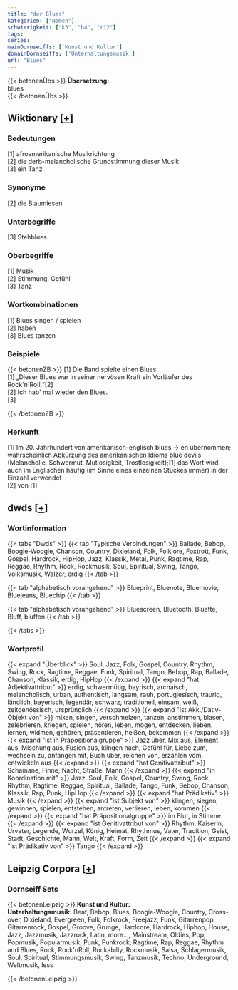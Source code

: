 ```yaml
---
title: "der Blues"
kategorien: ["Nomen"]
schwierigkeit: ["k3", "h4", "r12"]
tags:
series:
mainDornseiffs: ['Kunst und Kultur']
domainDornseiffs: ['Unterhaltungsmusik']
url: "Blues"
---
```


{{< betonenÜbs >}}
**Übersetzung:**  
blues  
{{< /betonenÜbs >}}

## Wiktionary [[+](https://de.wiktionary.org/wiki/Blues)]

### Bedeutungen
[1] afroamerikanische Musikrichtung  
[2] die derb-melancholische Grundstimmung dieser Musik  
[3] ein Tanz  

### Synonyme
[2] die Blaumiesen  

### Unterbegriffe
[3] Stehblues  

### Oberbegriffe
[1] Musik  
[2] Stimmung, Gefühl  
[3] Tanz  

### Wortkombinationen
[1] Blues singen / spielen  
[2] haben  
[3] Blues tanzen  

### Beispiele
{{< betonenZB >}}
[1] Die Band spielte einen Blues.  
[1] „Dieser Blues war in seiner nervösen Kraft ein Vorläufer des Rock'n'Roll.“[2]  
[2] Ich hab' mal wieder den Blues.  
[3]  

{{< /betonenZB >}}
### Herkunft
[1] Im 20. Jahrhundert von amerikanisch-englisch blues → en übernommen; wahrscheinlich Abkürzung des amerikanischen Idioms blue devils (Melancholie, Schwermut, Mutlosigkeit, Trostlosigkeit);[1] das Wort wird auch im Englischen häufig (im Sinne eines einzelnen Stückes immer) in der Einzahl verwendet  
[2] von [1]  



## dwds [[+](https://www.dwds.de/wb/Blues)]

### Wortinformation
{{< tabs "Dwds" >}}
{{< tab "Typische Verbindungen" >}}
Ballade, Bebop, Boogie-Woogie, Chanson, Country, Dixieland, Folk, Folklore, Foxtrott, Funk, Gospel, Hardrock, HipHop, Jazz, Klassik, Metal, Punk, Ragtime, Rap, Reggae, Rhythm, Rock, Rockmusik, Soul, Spiritual, Swing, Tango, Volksmusik, Walzer, erdig
{{< /tab >}}

{{< tab "alphabetisch vorangehend" >}}
Blueprint, Bluenote, Bluemovie, Bluejeans, Bluechip
{{< /tab >}}

{{< tab "alphabetisch vorangehend" >}}
Bluescreen, Bluetooth, Bluette, Bluff, bluffen
{{< /tab >}}

{{< /tabs >}}

### Wortprofil
{{< expand "Überblick" >}} Soul, Jazz, Folk, Gospel, Country, Rhythm, Swing, Rock, Ragtime, Reggae, Funk, Spiritual, Tango, Bebop, Rap, Ballade, Chanson, Klassik, erdig, HipHop {{< /expand >}}
{{< expand "hat Adjektivattribut" >}} erdig, schwermütig, bayrisch, archaisch, melancholisch, urban, authentisch, langsam, rauh, portugiesisch, traurig, ländlich, bayerisch, legendär, schwarz, traditionell, einsam, weiß, zeitgenössisch, ursprünglich {{< /expand >}}
{{< expand "ist Akk./Dativ-Objekt von" >}} mixen, singen, verschmelzen, tanzen, anstimmen, blasen, zelebrieren, kriegen, spielen, hören, leben, mögen, entdecken, lieben, lernen, widmen, gehören, präsentieren, heißen, bekommen {{< /expand >}}
{{< expand "ist in Präpositionalgruppe" >}} Jazz über, Mix aus, Element aus, Mischung aus, Fusion aus, klingen nach, Gefühl für, Liebe zum, wechseln zu, anfangen mit, Buch über, reichen von, erzählen vom, entwickeln aus {{< /expand >}}
{{< expand "hat Genitivattribut" >}} Schamane, Finne, Nacht, Straße, Mann {{< /expand >}}
{{< expand "in Koordination mit" >}} Jazz, Soul, Folk, Gospel, Country, Swing, Rock, Rhythm, Ragtime, Reggae, Spiritual, Ballade, Tango, Funk, Bebop, Chanson, Klassik, Rap, Punk, HipHop {{< /expand >}}
{{< expand "hat Prädikativ" >}} Musik {{< /expand >}}
{{< expand "ist Subjekt von" >}} klingen, siegen, gewinnen, spielen, entstehen, antreten, verlieren, leben, kommen {{< /expand >}}
{{< expand "hat Präpositionalgruppe" >}} im Blut, in Stimme {{< /expand >}}
{{< expand "ist Genitivattribut von" >}} Rhythm, Kaiserin, Urvater, Legende, Wurzel, König, Heimat, Rhythmus, Vater, Tradition, Geist, Stadt, Geschichte, Mann, Welt, Kraft, Form, Zeit {{< /expand >}}
{{< expand "ist Prädikativ von" >}} Tango {{< /expand >}}

## Leipzig Corpora [[+](https://corpora.uni-leipzig.de/en/res?word=Blues&corpusId=deu_newscrawl-public_2018)]

### Dornseiff Sets
{{< betonenLeipzig >}}
**Kunst und Kultur:**  
**Unterhaltungsmusik:** Beat, Bebop, Blues, Boogie-Woogie, Country, Cross-over, Dixieland, Evergreen, Folk, Folkrock, Freejazz, Funk, Gitarrenpop, Gitarrenrock, Gospel, Groove, Grunge, Hardcore, Hardrock, Hiphop, House, Jazz, Jazzmusik, Jazzrock, Latin, more..., Mainstream, Oldies, Pop, Popmusik, Popularmusik, Punk, Punkrock, Ragtime, Rap, Reggae, Rhythm and Blues, Rock, Rock'nRoll, Rockabilly, Rockmusik, Salsa, Schlagermusik, Soul, Spiritual, Stimmungsmusik, Swing, Tanzmusik, Techno, Underground, Weltmusik, less  

{{< /betonenLeipzig >}}
